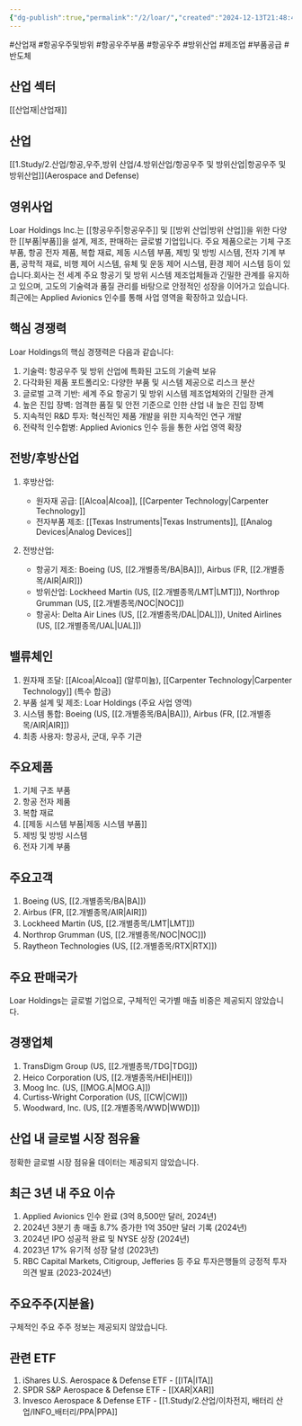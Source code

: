 ```yaml
---
{"dg-publish":true,"permalink":"/2/loar/","created":"2024-12-13T21:48:45.734+09:00","updated":"2025-07-29T21:37:04.856+09:00"}
---
```


#산업재 #항공우주및방위 #항공우주부품 #항공우주 #방위산업 #제조업 #부품공급  #반도체 

## 산업 섹터

[[산업재\|산업재]]

## 산업

[[1.Study/2.산업/항공,우주,방위 산업/4.방위산업/항공우주 및 방위산업\|항공우주 및 방위산업]](Aerospace and Defense)

## 영위사업

Loar Holdings Inc.는 [[항공우주\|항공우주]] 및 [[방위 산업\|방위 산업]]을 위한 다양한 [[부품\|부품]]을 설계, 제조, 판매하는 글로벌 기업입니다. 주요 제품으로는 기체 구조 부품, 항공 전자 제품, 복합 재료, 제동 시스템 부품, 제빙 및 방빙 시스템, 전자 기계 부품, 공학적 재료, 비행 제어 시스템, 유체 및 운동 제어 시스템, 환경 제어 시스템 등이 있습니다.회사는 전 세계 주요 항공기 및 방위 시스템 제조업체들과 긴밀한 관계를 유지하고 있으며, 고도의 기술력과 품질 관리를 바탕으로 안정적인 성장을 이어가고 있습니다. 최근에는 Applied Avionics 인수를 통해 사업 영역을 확장하고 있습니다.

## 핵심 경쟁력

Loar Holdings의 핵심 경쟁력은 다음과 같습니다:

1. 기술력: 항공우주 및 방위 산업에 특화된 고도의 기술력 보유
2. 다각화된 제품 포트폴리오: 다양한 부품 및 시스템 제공으로 리스크 분산
3. 글로벌 고객 기반: 세계 주요 항공기 및 방위 시스템 제조업체와의 긴밀한 관계
4. 높은 진입 장벽: 엄격한 품질 및 안전 기준으로 인한 산업 내 높은 진입 장벽
5. 지속적인 R&D 투자: 혁신적인 제품 개발을 위한 지속적인 연구 개발
6. 전략적 인수합병: Applied Avionics 인수 등을 통한 사업 영역 확장

## 전방/후방산업

1. 후방산업:
    
    - 원자재 공급: [[Alcoa\|Alcoa]], [[Carpenter Technology\|Carpenter Technology]]
    - 전자부품 제조: [[Texas Instruments\|Texas Instruments]], [[Analog Devices\|Analog Devices]]
    
2. 전방산업:
    
    - 항공기 제조: Boeing (US, [[2.개별종목/BA\|BA]]), Airbus (FR, [[2.개별종목/AIR\|AIR]])
    - 방위산업: Lockheed Martin (US, [[2.개별종목/LMT\|LMT]]), Northrop Grumman (US, [[2.개별종목/NOC\|NOC]])
    - 항공사: Delta Air Lines (US, [[2.개별종목/DAL\|DAL]]), United Airlines (US, [[2.개별종목/UAL\|UAL]])
    

## 밸류체인

1. 원자재 조달: [[Alcoa\|Alcoa]] (알루미늄), [[Carpenter Technology\|Carpenter Technology]] (특수 합금)
2. 부품 설계 및 제조: Loar Holdings (주요 사업 영역)
3. 시스템 통합: Boeing (US, [[2.개별종목/BA\|BA]]), Airbus (FR, [[2.개별종목/AIR\|AIR]])
4. 최종 사용자: 항공사, 군대, 우주 기관

## 주요제품

1. 기체 구조 부품
2. 항공 전자 제품
3. 복합 재료
4. [[제동 시스템 부품\|제동 시스템 부품]]
5. 제빙 및 방빙 시스템
6. 전자 기계 부품

## 주요고객

1. Boeing (US, [[2.개별종목/BA\|BA]])
2. Airbus (FR, [[2.개별종목/AIR\|AIR]])
3. Lockheed Martin (US, [[2.개별종목/LMT\|LMT]])
4. Northrop Grumman (US, [[2.개별종목/NOC\|NOC]])
5. Raytheon Technologies (US, [[2.개별종목/RTX\|RTX]])

## 주요 판매국가

Loar Holdings는 글로벌 기업으로, 구체적인 국가별 매출 비중은 제공되지 않았습니다.

## 경쟁업체

1. TransDigm Group (US, [[2.개별종목/TDG\|TDG]])
2. Heico Corporation (US, [[2.개별종목/HEI\|HEI]])
3. Moog Inc. (US, [[MOG.A\|MOG.A]])
4. Curtiss-Wright Corporation (US, [[CW\|CW]])
5. Woodward, Inc. (US, [[2.개별종목/WWD\|WWD]])

## 산업 내 글로벌 시장 점유율

정확한 글로벌 시장 점유율 데이터는 제공되지 않았습니다.

## 최근 3년 내 주요 이슈

1. Applied Avionics 인수 완료 (3억 8,500만 달러, 2024년)
2. 2024년 3분기 총 매출 8.7% 증가한 1억 350만 달러 기록 (2024년)
3. 2024년 IPO 성공적 완료 및 NYSE 상장 (2024년)
4. 2023년 17% 유기적 성장 달성 (2023년)
5. RBC Capital Markets, Citigroup, Jefferies 등 주요 투자은행들의 긍정적 투자의견 발표 (2023-2024년)

## 주요주주(지분율)

구체적인 주요 주주 정보는 제공되지 않았습니다.

## 관련 ETF

1. iShares U.S. Aerospace & Defense ETF - [[ITA\|ITA]]
2. SPDR S&P Aerospace & Defense ETF - [[XAR\|XAR]]
3. Invesco Aerospace & Defense ETF - [[1.Study/2.산업/이차전지, 배터리 산업/INFO_배터리/PPA\|PPA]]